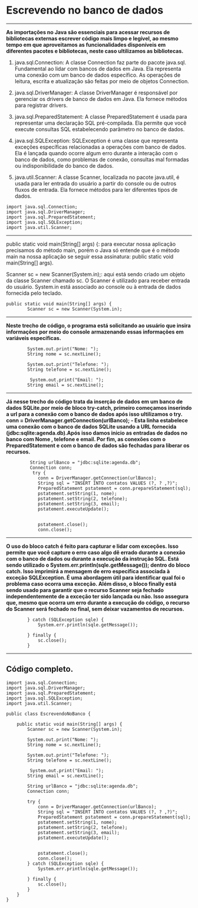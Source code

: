 # Escrevendo no banco de dados 
---
__As importações no Java são essenciais para acessar recursos de bibliotecas externas escrever código mais limpo e legível, ao mesmo tempo em que aproveitamos as funcionalidades disponíveis em diferentes pacotes e bibliotecas, neste caso ultilizamos as bibliotecas.__

1. java.sql.Connection:
A classe Connection faz parte do pacote java.sql. Fundamental ao lidar com bancos de dados em Java. Ela representa uma conexão com um banco de dados específico. As operações de leitura, escrita e atualização são feitas por meio de objetos Connection.

2. java.sql.DriverManager:
A classe DriverManager é responsável por gerenciar os drivers de banco de dados em Java. Ela fornece métodos para registrar drivers.

3. java.sql.PreparedStatement:
A classe PreparedStatement é usada para representar uma declaração SQL pré-compilada. Ela permite que você execute consultas SQL estabelecendo parâmetro no banco de dados.

4. java.sql.SQLException:
SQLException é uma classe que representa exceções específicas relacionadas a operações com banco de dados. Ela é lançada quando ocorre algum erro durante a interação com o banco de dados, como problemas de conexão, consultas mal formadas ou indisponibilidade do banco de dados.

5. java.util.Scanner:
A classe Scanner, localizada no pacote java.util, é usada para ler entrada do usuário a partir do console ou de outros fluxos de entrada. Ela fornece métodos para ler diferentes tipos de dados.
```
import java.sql.Connection;  
import java.sql.DriverManager;
import java.sql.PreparedStatement;
import java.sql.SQLException;
import java.util.Scanner;

```
----
public static void main(String[] args) {: para executar nossa aplicação precisamos do método main, porém o Java só entende que é o método main na nossa aplicação se seguir essa assinatura: public static void main(String[] args).

Scanner sc = new Scanner(System.in);: aqui está sendo criado um objeto da classe Scanner chamado sc. O Scanner é utilizado para receber entrada do usuário. System.in está associado ao console ou à entrada de dados fornecida pelo teclado.

```
public static void main(String[] args) {
        Scanner sc = new Scanner(System.in);
```
---

__Neste trecho de código, o programa está solicitando ao usuário que insira informações por meio do console armazenando essas informações em variáveis específicas.__

```
        System.out.print("Nome: ");
        String nome = sc.nextLine();

        System.out.print("Telefone: ");
        String telefone = sc.nextLine();

         System.out.print("Email: ");
        String email = sc.nextLine();
```
---


__Já nesse trecho do código trata da inserção de dados em um banco de dados SQLite.por meio de bloco try-catch, primeiro começamos inserindo a url para a conexão com o banco de dados após isso ultilizamos o try. conn = DriverManager.getConnection(urlBanco); - Esta linha estabelece uma conexão com o banco de dados SQLite usando a URL fornecida (jdbc:sqlite:agenda.db).Após isso damos inicio as entradas de dados no banco com Nome , telefone e email. Por fim, as conexões com o PreparedStatement e com o banco de dados são fechadas para liberar os recursos.__


```
         String urlBanco = "jdbc:sqlite:agenda.db";
         Connection conn;
          try {
            conn = DriverManager.getConnection(urlBanco);
            String sql = "INSERT INTO contatos VALUES (?, ? ,?)";
            PreparedStatement pstatement = conn.prepareStatement(sql);
            pstatement.setString(1, nome);
            pstatement.setString(2, telefone);
            pstatement.setString(3, email);
            pstatement.executeUpdate();

          
            pstatement.close();
            conn.close();      
```
---

__O uso do bloco catch é feito para capturar e lidar com exceções. Isso permite que você capture o erro caso algo dê errado durante a conexão com o banco de dados ou durante a execução da instrução SQL. Está sendo utilizado o System.err.println(sqle.getMessage()); dentro do bloco catch. Isso imprimirá a mensagem de erro específica associada à exceção SQLException. É uma abordagem útil para identificar qual foi o problema caso ocorra uma exceção.
Além disso, o bloco finally está sendo usado para garantir que o recurso Scanner seja fechado independentemente de a exceção ter sido lançada ou não.
Isso assegura que, mesmo que ocorra um erro durante a execução do código, o recurso do Scanner será fechado no final, sem deixar vazamentos de recursos.__

```
        } catch (SQLException sqle) {
            System.err.println(sqle.getMessage());

        } finally {
            sc.close();
        }
```
---

## Código completo.

```
import java.sql.Connection;
import java.sql.DriverManager;
import java.sql.PreparedStatement;
import java.sql.SQLException;
import java.util.Scanner;

public class EscrevendoNoBanco {
    
    public static void main(String[] args) {
        Scanner sc = new Scanner(System.in);

        System.out.print("Nome: ");
        String nome = sc.nextLine();

        System.out.print("Telefone: ");
        String telefone = sc.nextLine();

         System.out.print("Email: ");
        String email = sc.nextLine();

        String urlBanco = "jdbc:sqlite:agenda.db";
        Connection conn;

        try {
            conn = DriverManager.getConnection(urlBanco);
            String sql = "INSERT INTO contatos VALUES (?, ? ,?)";
            PreparedStatement pstatement = conn.prepareStatement(sql);
            pstatement.setString(1, nome);
            pstatement.setString(2, telefone);
            pstatement.setString(3, email);
            pstatement.executeUpdate();

          
            pstatement.close();
            conn.close();
        } catch (SQLException sqle) {
            System.err.println(sqle.getMessage());

        } finally {
            sc.close();
        }
    }
}


```







